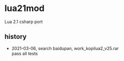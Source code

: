# lua21mod
Lua 2.1 csharp port

## history    
* 2021-03-06, search baidupan, work_kopilua2_v25.rar  
pass all tests  

